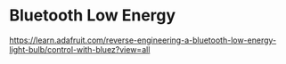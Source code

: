 # Bluetooth Low Energy

https://learn.adafruit.com/reverse-engineering-a-bluetooth-low-energy-light-bulb/control-with-bluez?view=all
